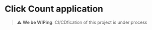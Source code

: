# Click Count application

> :warning: **We be WIPing**: CI/CDfication of this project is under process

